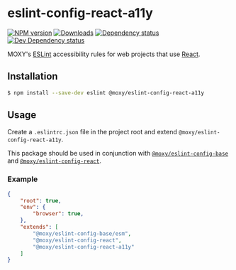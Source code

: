 # eslint-config-react-a11y

[![NPM version][npm-image]][npm-url] [![Downloads][downloads-image]][npm-url]
[![Dependency status][david-dm-image]][david-dm-url] [![Dev Dependency status][david-dm-dev-image]][david-dm-dev-url]

[npm-url]:https://npmjs.org/package/@moxy/eslint-config-react-a11y
[npm-image]:https://img.shields.io/npm/v/@moxy/eslint-config-react-a11y.svg
[downloads-image]:https://img.shields.io/npm/dm/@moxy/eslint-config-react-a11y.svg
[david-dm-url]:https://david-dm.org/moxystudio/eslint-config?path=packages/eslint-config-react-a11y
[david-dm-image]:https://img.shields.io/david/moxystudio/eslint-config.svg?path=packages/eslint-config-react-a11y
[david-dm-dev-url]:https://david-dm.org/moxystudio/eslint-config?type=dev&path=packages/eslint-config-react-a11y
[david-dm-dev-image]:https://img.shields.io/david/dev/moxystudio/eslint-config.svg?path=packages/eslint-config-react-a11y

MOXY's [ESLint](http://eslint.org/) accessibility rules for web projects that use [React](https://reactjs.org).

## Installation

```sh
$ npm install --save-dev eslint @moxy/eslint-config-react-a11y
```

## Usage

Create a `.eslintrc.json` file in the project root and extend `@moxy/eslint-config-react-a11y`.

This package should be used in conjunction with [`@moxy/eslint-config-base`](../eslint-config-base) and [`@moxy/eslint-config-react`](../eslint-config-react).

### Example

```json
{
    "root": true,
    "env": {
        "browser": true,
    },
    "extends": [
        "@moxy/eslint-config-base/esm",
        "@moxy/eslint-config-react",
        "@moxy/eslint-config-react-a11y"
    ]
}
```

